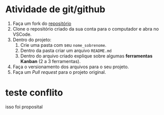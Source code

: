 # Atividade de git/github

1. Faça um fork do [repositório](https://github.com/caixetovisk/ava_entra21) 
2. Clone o repositório criado da sua conta para o computador e abra no VSCode.
4. Dentro do projeto:
    1. Crie uma pasta com seu `nome_sobrenome`.
    2. Dentro da pasta criar um arquivo `README.md`
    7. Dentro do arquivo criado explique sobre algumas **ferramentas Kanban** (2 a 3 ferramentas).
8. Faça o versionamento dos arquivos para o seu projeto.
9. Faça um _Pull request_ para o projeto original. 

# teste conflito

isso foi proposital
